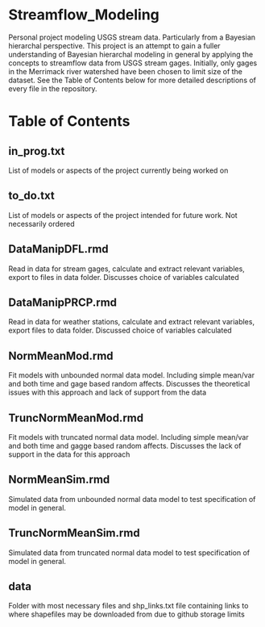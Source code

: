 # Streamflow_Modeling
Personal project modeling USGS stream data. Particularly from a Bayesian hierarchal perspective. This project is an attempt to gain a fuller understanding of Bayesian hierarchal modeling in general by applying the concepts to streamflow data from USGS stream gages. Initially, only gages in the Merrimack river watershed have been chosen to limit size of the dataset. See the Table of Contents below for more detailed descriptions of every file in the repository. 


# Table of Contents

## in_prog.txt 
List of models or aspects of the project currently being worked on

## to_do.txt
List of models or aspects of the project intended for future work. Not necessarily ordered

## DataManipDFL.rmd
Read in data for stream gages, calculate and extract relevant variables, export to files in data folder. Discusses choice of variables calculated

## DataManipPRCP.rmd 
Read in data for weather stations, calculate and extract relevant variables, export files to data folder. Discussed choice of variables calculated

## NormMeanMod.rmd
Fit models with unbounded normal data model. Including simple mean/var and both time and gage based random affects. Discusses the theoretical issues with this approach and lack of support from the data

## TruncNormMeanMod.rmd 
Fit models with truncated normal data model. Including simple mean/var and both time and gagge based random affects. Discusses the lack of support in the data for this approach

## NormMeanSim.rmd
Simulated data from unbounded normal data model to test specification of model in general.

## TruncNormMeanSim.rmd
Simulated data from truncated normal data model to test specification of model in general.

## data
Folder with most necessary files and shp_links.txt file containing links to where shapefiles may be downloaded from due to github storage limits
